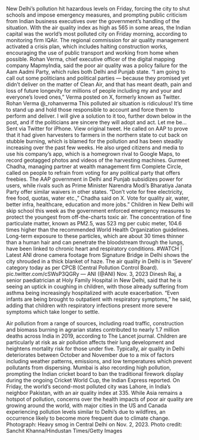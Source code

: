 New Delhi’s pollution hit hazardous levels on Friday, forcing the city to shut schools and impose emergency measures, and prompting public criticism from Indian business executives over the government’s handling of the situation.
With the air quality index as high as 565 in some areas, the Indian capital was the world’s most polluted city on Friday morning, according to monitoring firm IQAir. The regional commission for air quality management activated a crisis plan, which includes halting construction works, encouraging the use of public transport and working from home when possible.
Rohan Verma, chief executive officer of the digital mapping company MapmyIndia, said the poor air quality was a policy failure for the Aam Aadmi Party, which rules both Delhi and Punjab state.
“I am going to call out some politicians and political parties — because they promised yet didn’t deliver on the matter of Clean Air, and that has meant death, pain and loss of future longevity for millions of people including my and your and everyone’s loved ones,” Verma posted on X, formerly known as Twitter.
Rohan Verma @_rohanverma
This polluted air situation is ridiculous! It’s time to stand up and hold those responsible to account and force them to perform and deliver. I will give a solution to it too, further down below in the post, and if the politicians are sincere they will adopt and act.
Let me be…
Sent via Twitter for iPhone.
View original tweet.
He called on AAP to prove that it had given harvesters to farmers in the northern state to cut back on stubble burning, which is blamed for the pollution and has been steadily increasing over the past few weeks. He also urged citizens and media to use his company’s app, which is a homegrown rival to Google Maps, to record geotagged photos and videos of the harvesting machines.
Gurmeet Chadha, managing partner at wealth management firm Complete Circle, called on people to refrain from voting for any political party that offers freebies. The AAP government in Delhi and Punjab subsidizes power for users, while rivals such as Prime Minister Narendra Modi’s Bharatiya Janata Party offer similar waivers in other states.
“Don’t vote for free electricity, free food, quotas, water etc.,” Chadha said on X. Vote for quality air, water, better infra, healthcare, education and more jobs.”
Children in New Delhi will skip school this week as the government enforced emergency measures to protect the youngest from off-the-charts toxic air.
The concentration of fine particulate matter, known as PM2.5, was 523 mg per cubic meter, 104.6 times higher than the recommended World Health Organization guidelines. Long-term exposure to these particles, which are about 30 times thinner than a human hair and can penetrate the bloodstream through the lungs, have been linked to chronic heart and respiratory conditions.
#WATCH | Latest ANI drone camera footage from Signature Bridge in Delhi shows the city shrouded in a thick blanket of haze.
The air quality in Delhi is in ‘Severe’ category today as per CPCB (Central Pollution Control Board). pic.twitter.com/cSWsP3QGRy
— ANI (@ANI) Nov. 3, 2023
Dinesh Raj, a senior paediatrician at Holy Family Hospital in New Delhi, said that he is seeing an uptick in coughing in children, with those already suffering from asthma being increasingly hospitalized with acute exacerbation. “Even infants are being brought to outpatient with respiratory symptoms,” he said, adding that children with respiratory infections present more severe symptoms which take longer to settle.

Air pollution from a range of sources, including road traffic, construction and biomass burning in agrarian states contributed to nearly 1.7 million deaths across India in 2019, according to The Lancet journal. Children are particularly at risk as air pollution affects their lung development and heightens mortality risk for those under five.
Typically, air quality in Delhi deteriorates between October and November due to a mix of factors including weather patterns, emissions, and low temperatures which prevent pollutants from dispersing. Mumbai is also recording high pollution, prompting the Indian cricket board to ban the traditional firework display during the ongoing Cricket World Cup, the Indian Express reported.
On Friday, the world’s second-most polluted city was Lahore, in India’s neighbor Pakistan, with an air quality index at 335. While Asia remains a hotspot of pollution, concerns over the health impacts of poor air quality are growing around the world, with major cities in the US and Canada experiencing pollution levels similar to Delhi’s due to wildfires, an occurrence likely to become more frequent due to climate change.
Photograph: Heavy smog in Central Delhi on Nov. 2, 2023. Photo credit: Sanchit Khanna/Hindustan Times/Getty Images
